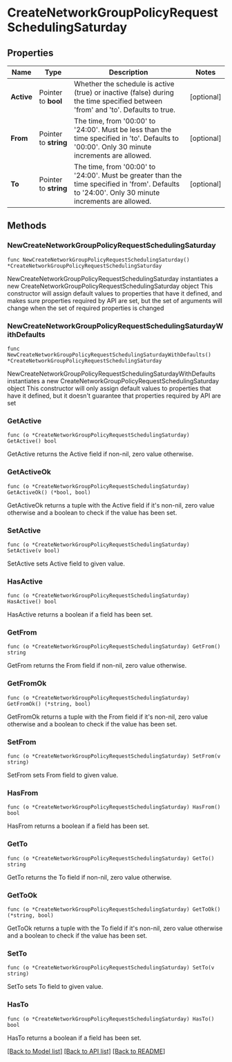 # CreateNetworkGroupPolicyRequestSchedulingSaturday

## Properties

Name | Type | Description | Notes
------------ | ------------- | ------------- | -------------
**Active** | Pointer to **bool** | Whether the schedule is active (true) or inactive (false) during the time specified between &#39;from&#39; and &#39;to&#39;. Defaults to true. | [optional] 
**From** | Pointer to **string** | The time, from &#39;00:00&#39; to &#39;24:00&#39;. Must be less than the time specified in &#39;to&#39;. Defaults to &#39;00:00&#39;. Only 30 minute increments are allowed. | [optional] 
**To** | Pointer to **string** | The time, from &#39;00:00&#39; to &#39;24:00&#39;. Must be greater than the time specified in &#39;from&#39;. Defaults to &#39;24:00&#39;. Only 30 minute increments are allowed. | [optional] 

## Methods

### NewCreateNetworkGroupPolicyRequestSchedulingSaturday

`func NewCreateNetworkGroupPolicyRequestSchedulingSaturday() *CreateNetworkGroupPolicyRequestSchedulingSaturday`

NewCreateNetworkGroupPolicyRequestSchedulingSaturday instantiates a new CreateNetworkGroupPolicyRequestSchedulingSaturday object
This constructor will assign default values to properties that have it defined,
and makes sure properties required by API are set, but the set of arguments
will change when the set of required properties is changed

### NewCreateNetworkGroupPolicyRequestSchedulingSaturdayWithDefaults

`func NewCreateNetworkGroupPolicyRequestSchedulingSaturdayWithDefaults() *CreateNetworkGroupPolicyRequestSchedulingSaturday`

NewCreateNetworkGroupPolicyRequestSchedulingSaturdayWithDefaults instantiates a new CreateNetworkGroupPolicyRequestSchedulingSaturday object
This constructor will only assign default values to properties that have it defined,
but it doesn't guarantee that properties required by API are set

### GetActive

`func (o *CreateNetworkGroupPolicyRequestSchedulingSaturday) GetActive() bool`

GetActive returns the Active field if non-nil, zero value otherwise.

### GetActiveOk

`func (o *CreateNetworkGroupPolicyRequestSchedulingSaturday) GetActiveOk() (*bool, bool)`

GetActiveOk returns a tuple with the Active field if it's non-nil, zero value otherwise
and a boolean to check if the value has been set.

### SetActive

`func (o *CreateNetworkGroupPolicyRequestSchedulingSaturday) SetActive(v bool)`

SetActive sets Active field to given value.

### HasActive

`func (o *CreateNetworkGroupPolicyRequestSchedulingSaturday) HasActive() bool`

HasActive returns a boolean if a field has been set.

### GetFrom

`func (o *CreateNetworkGroupPolicyRequestSchedulingSaturday) GetFrom() string`

GetFrom returns the From field if non-nil, zero value otherwise.

### GetFromOk

`func (o *CreateNetworkGroupPolicyRequestSchedulingSaturday) GetFromOk() (*string, bool)`

GetFromOk returns a tuple with the From field if it's non-nil, zero value otherwise
and a boolean to check if the value has been set.

### SetFrom

`func (o *CreateNetworkGroupPolicyRequestSchedulingSaturday) SetFrom(v string)`

SetFrom sets From field to given value.

### HasFrom

`func (o *CreateNetworkGroupPolicyRequestSchedulingSaturday) HasFrom() bool`

HasFrom returns a boolean if a field has been set.

### GetTo

`func (o *CreateNetworkGroupPolicyRequestSchedulingSaturday) GetTo() string`

GetTo returns the To field if non-nil, zero value otherwise.

### GetToOk

`func (o *CreateNetworkGroupPolicyRequestSchedulingSaturday) GetToOk() (*string, bool)`

GetToOk returns a tuple with the To field if it's non-nil, zero value otherwise
and a boolean to check if the value has been set.

### SetTo

`func (o *CreateNetworkGroupPolicyRequestSchedulingSaturday) SetTo(v string)`

SetTo sets To field to given value.

### HasTo

`func (o *CreateNetworkGroupPolicyRequestSchedulingSaturday) HasTo() bool`

HasTo returns a boolean if a field has been set.


[[Back to Model list]](../README.md#documentation-for-models) [[Back to API list]](../README.md#documentation-for-api-endpoints) [[Back to README]](../README.md)


